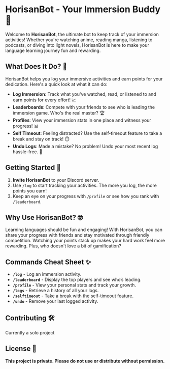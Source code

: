 # HorisanBot - Your Immersion Buddy 🌊

Welcome to **HorisanBot**, the ultimate bot to keep track of your immersion activities! Whether you're watching anime, reading manga, listening to podcasts, or diving into light novels, HorisanBot is here to make your language learning journey fun and rewarding.

## What Does It Do? 🤔

HorisanBot helps you log your immersive activities and earn points for your dedication. Here's a quick look at what it can do:

- **Log Immersion**: Track what you've watched, read, or listened to and earn points for every effort! 📈
- **Leaderboards**: Compete with your friends to see who is leading the immersion game. Who's the real master? 🏆
- **Profiles**: View your immersion stats in one place and witness your progress! 📊
- **Self Timeout**: Feeling distracted? Use the self-timeout feature to take a break and stay on track! ⏱️
- **Undo Logs**: Made a mistake? No problem! Undo your most recent log hassle-free. 🔄

## Getting Started 🚀

1. **Invite HorisanBot** to your Discord server.
2. Use `/log` to start tracking your activities. The more you log, the more points you earn!
3. Keep an eye on your progress with `/profile` or see how you rank with `/leaderboard`.

## Why Use HorisanBot? 🤓

Learning languages should be fun and engaging! With HorisanBot, you can share your progress with friends and stay motivated through friendly competition. Watching your points stack up makes your hard work feel more rewarding. Plus, who doesn't love a bit of gamification?

## Commands Cheat Sheet ✨

- **`/log`** - Log an immersion activity.
- **`/leaderboard`** - Display the top players and see who’s leading.
- **`/profile`** - View your personal stats and track your growth.
- **`/logs`** - Retrieve a history of all your logs.
- **`/selftimeout`** - Take a break with the self-timeout feature.
- **`/undo`** - Remove your last logged activity.

## Contributing 🛠️

Currently a solo project

## License 📜

**This project is private. Please do not use or distribute without permission.**

